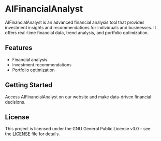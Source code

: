 # AIFinancialAnalyst

AIFinancialAnalyst is an advanced financial analysis tool that provides investment insights and recommendations for individuals and businesses. It offers real-time financial data, trend analysis, and portfolio optimization.

## Features
- Financial analysis
- Investment recommendations
- Portfolio optimization

## Getting Started
Access AIFinancialAnalyst on our website and make data-driven financial decisions.

## License
This project is licensed under the GNU General Public License v3.0 - see the [LICENSE](LICENSE) file for details.
